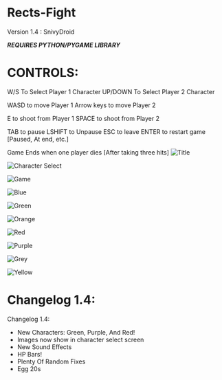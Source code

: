 # Rects-Fight   

Version 1.4 : SnivyDroid

***REQUIRES PYTHON/PYGAME LIBRARY***

# CONTROLS:
W/S To Select Player 1 Character
UP/DOWN To Select Player 2 Character

WASD to move Player 1
Arrow keys to move Player 2

E to shoot from Player 1
SPACE to shoot from Player 2

TAB to pause
LSHIFT to Unpause
ESC to leave
ENTER to restart game [Paused, At end, etc.]

Game Ends when one player dies [After taking three hits]
![Title](https://i.imgur.com/GpAOhpL.png "Title Screen")

![Character Select](https://i.imgur.com/bOiU3hj.png "Character Select")

![Game](https://i.imgur.com/gzPQYPm.png "Game in Action")

![Blue](https://i.imgur.com/pD5AZqO.png "Blue")

![Green](https://i.imgur.com/xsTXprV.png "Green")

![Orange](https://i.imgur.com/LDyIXrp.png "Orange")

![Red](https://i.imgur.com/UcZDa4W.png "Red")

![Purple](https://i.imgur.com/hOSbbuM.png "Purple")

![Grey](https://i.imgur.com/fFwBq3y.png "Grey")

![Yellow](https://i.imgur.com/rXCyQo1.png "Yellow")

# Changelog 1.4:
Changelog 1.4:
- New Characters: Green, Purple, And Red!
- Images now show in character select screen
- New Sound Effects
- HP Bars!
- Plenty Of Random Fixes
- Egg 20s
